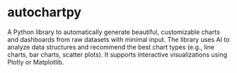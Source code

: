 # autochartpy
A Python library to automatically generate beautiful, customizable charts and dashboards from raw datasets with minimal input. The library uses AI to analyze data structures and recommend the best chart types (e.g., line charts, bar charts, scatter plots). It supports interactive visualizations using Plotly or Matplotlib.

